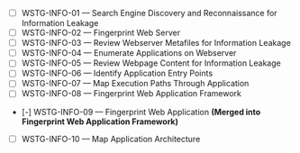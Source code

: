 - [ ] WSTG-INFO-01 — Search Engine Discovery and Reconnaissance for Information Leakage
- [ ] WSTG-INFO-02 — Fingerprint Web Server
- [ ] WSTG-INFO-03 — Review Webserver Metafiles for Information Leakage
- [ ] WSTG-INFO-04 — Enumerate Applications on Webserver
- [ ] WSTG-INFO-05 — Review Webpage Content for Information Leakage
- [ ] WSTG-INFO-06 — Identify Application Entry Points
- [ ] WSTG-INFO-07 — Map Execution Paths Through Application
- [ ] WSTG-INFO-08 — Fingerprint Web Application Framework
- [-] WSTG-INFO-09 — Fingerprint Web Application **(Merged into Fingerprint Web Application Framework)**
- [ ] WSTG-INFO-10 — Map Application Architecture